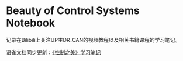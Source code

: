 # Beauty of Control Systems Notebook
记录在Bilibili上关注UP主DR_CAN的视频教程以及相关书籍课程的学习笔记。

语雀文档同步更新：[《控制之美》学习笔记](https://www.yuque.com/u39624144/gyq7oz)
